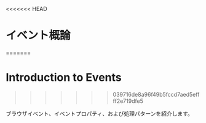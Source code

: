 <<<<<<< HEAD
# イベント概論
=======
# Introduction to Events
>>>>>>> 039716de8a96f49b5fccd7aed5effff2e719dfe5

ブラウザイベント、イベントプロパティ、および処理パターンを紹介します。
